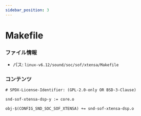 ```yaml
---
sidebar_position: 3
---
```

# Makefile

### ファイル情報

- パス: `linux-v6.12/sound/soc/sof/xtensa/Makefile`

### コンテンツ

```txt
# SPDX-License-Identifier: (GPL-2.0-only OR BSD-3-Clause)

snd-sof-xtensa-dsp-y := core.o

obj-$(CONFIG_SND_SOC_SOF_XTENSA) += snd-sof-xtensa-dsp.o

```
